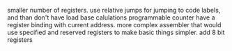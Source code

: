 smaller number of registers.
use relative jumps for jumping to code labels, and than don't have load base calulations
programmable counter have a register binding with current address.
more complex assembler that would use specified and reserved registers to make basic things simpler.
add 8 bit registers
